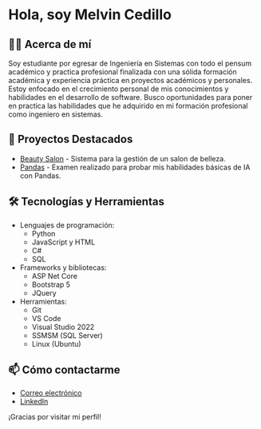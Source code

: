 # Hola, soy Melvin Cedillo

## 👨‍💻 Acerca de mí
Soy estudiante por egresar de Ingeniería en Sistemas con todo el pensum académico y practica profesional finalizada con una sólida formación académica y experiencia práctica en proyectos académicos y personales. Estoy enfocado en el crecimiento personal de mis conocimientos y habilidades en el desarrollo de software. Busco oportunidades para poner en practica las habilidades que he adquirido en mi formación profesional como ingeniero en sistemas.

## 🚀 Proyectos Destacados
- [Beauty Salon](https://github.com/melvincedillo/beauty-salon-1.0) - Sistema para la gestión de un salon de belleza.
- [Pandas](https://github.com/melvincedillo/e_commerceData_Pandas) - Examen realizado para probar mis habilidades básicas de IA con Pandas.

## 🛠️ Tecnologías y Herramientas
- Lenguajes de programación:
  - Python
  - JavaScript y HTML
  - C#
  - SQL
- Frameworks y bibliotecas:
  - ASP Net Core
  - Bootstrap 5
  - JQuery
- Herramientas:
  - Git
  - VS Code
  - Visual Studio 2022
  - SSMSM (SQL Server)
  - Linux (Ubuntu)

## 📫 Cómo contactarme
- [Correo electrónico](mailto:elias100cedillo@gmail.com)
- [LinkedIn](https://www.linkedin.com/in/melvin-cedillo-6528a2268)

¡Gracias por visitar mi perfil!
